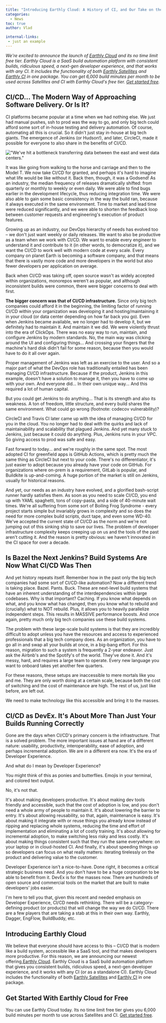 ```yaml
---
title: "Introducing Earthly Cloud: A History of CI, and Our Take on the Future"
categories:
  - News
toc: true
author: Vlad

internal-links:
 - just an example
---
```


*We're excited to announce the launch of [Earthly Cloud](​​https://earthly.dev/earthly-cloud) and its no time limit free tier. Earthly Cloud is a SaaS build automation platform with consistent builds, ridiculous speed, a next-gen developer experience, and that works with any CI. It includes the functionality of both [Earthly Satellites](https://earthly.dev/earthly-satellites) and [Earthly CI](https://earthly.dev/earthly-ci) in one package. You can get 6,000 build minutes per month to be used across Satellites and CI with Earthly Cloud's free tier. [Get started free](https://cloud.earthly.dev/login).*

## CI/CD... The Modern Way of Approaching Software Delivery. Or Is It?

CI platforms became popular at a time when we had nothing else. We just had manual pushes, ssh to prod was the way to go, and only big tech could afford some sort of in-house testing and delivery automation. Of course, automating all this is crucial. So it didn't just stay in-house at big tech giants. The emergence of Jenkins (or Hudson!), and later, CircleCI, made it possible for everyone to also share in the benefits of CI/CD.

!["We've hit a bottleneck transferring data between the east and west data centers."]({{site.images}}{{page.slug}}/a/bvxhJDE.png)

It was like going from walking to the horse and carriage and then to the Model T. We now take CI/CD for granted, and perhaps it's hard to imagine what life would be like without it. Back then, though, it was a Godsend! As an industry, the median frequency of releases dramatically shifted: from quarterly or monthly to weekly or even daily. We were able to find bugs earlier in the development lifecycle, thus reducing integration time. We were also able to gain some basic consistency in the way the build ran, because it always executed in the same environment. Time to market and lead time were reduced significantly, and we were able to shorten the feedback loop between customer requests and engineering's execution of product features.

Growing up as an industry, our DevOps hierarchy of needs has evolved too – we don't just want weekly or daily releases. We want to also be productive as a team when we work with CI/CD. We want to enable every engineer to understand it and contribute to it (in other words, to democratize it), and we want the CI/CD to work well with modern code at every scale. Every company on planet Earth is becoming a software company, and that means that there is vastly more code and more developers in the world but also fewer developers per application on average.

Back when CI/CD was taking off, open source wasn't as widely accepted within organizations, monorepos weren't as popular, and although inconsistent builds were common, there were bigger concerns to deal with first.

**The bigger concern was that of CI/CD infrastructure.** Since only big tech companies could afford it in the beginning, the limiting factor of running CI/CD within your organization was developing it and hosting/maintaining it in your cloud (or data center depending on how far back you go). Even when Jenkins became available, we no longer had to develop it, but we definitely had to maintain it. And maintain it we did. We were violently thrust into the era of ClickOps. There was no easy way to run, maintain, and configure Jenkins by modern standards. No, the main way was clicking around the UI and configuring things... And crossing your fingers that the machine's hard disk didn't fail for some reason, because then you would have to do it all over again.

Proper management of Jenkins was left as an exercise to the user. And so a major part of what the DevOps role has traditionally entailed has been managing CI/CD infrastructure. Because if the product, Jenkins in this example, doesn't have a solution to manage it, then you have to come up with your own. And everyone did... In their own unique way... And this required a lot of human capital.

But you could get Jenkins to do anything... That is its strength and also its weakness. A ton of freedom, little structure, and every build shares the same environment. What could go wrong (footnote: codecov vulnerability)?

CircleCI and Travis CI later came up with the idea of managing CI/CD for you in the cloud. You no longer had to deal with the quirks and lack of maintainability and scalability that plagued Jenkins. And yet many stuck to Jenkins, just because it could do anything. Plus, Jenkins runs in your VPC. So giving access to prod was safe and easy.

Fast forward to today... and we're roughly in the same spot. The most adopted CI for greenfield apps is GitHub Actions, which is pretty much the same thing as CircleCI but next to your code. There's no differentiator, it's just easier to adopt because you already have your code on GitHub. For organizations where on-prem is a requirement, GitLab is popular, and Buildkite is up-and-coming. A huge portion of the market is still on Jenkins, usually for historical reasons.

And yet, our needs as an industry have evolved, and a glorified bash-script runner hardly satisfies them. As soon as you need to scale CI/CD, you end up with YAML spaghetti, tons of copy-pasta, and a side of 40-minute wait times. We're all suffering from some sort of Boiling Frog Syndrome - every project starts simple but invariably grows in complexity and so does the need for more complex build scripts, duct tape, and even some WD-40. We've accepted the current state of CI/CD as the norm and we're not jumping out of this sinking ship to save our lives. The problem of developer infrastructure complexity keeps creeping up on us and the tools of the past aren't cutting it. And the reason is pretty obvious: we haven't innovated in the CI space for over a decade.

## Is Bazel the Next Jenkins? Build Systems Are Now What CI/CD Was Then

And yet history repeats itself. Remember how in the past only the big tech companies had some sort of CI/CD-like automation? Now a different trend is taking place. Bazel. Pants. Buck. These are next-level build systems that have an inherent understanding of the interdependencies within large codebases. Why is that important? Caching. If you know what depends on what, and you know what has changed, then you know what to rebuild and (crucially) what to NOT rebuild. Plus, it allows you to heavily parallelize independent steps. This results in MASSIVE performance boosts. And once again, pretty much only big tech companies use these build systems.

The problem with these large-scale build systems is that they are incredibly difficult to adopt unless you have the resources and access to experienced professionals that a big tech company does. As an organization, you have to go all in and swap all your builds at once, in a big-bang effort. For this reason, migration to such a system is frequently a 2-year endeavor. Just ask the Airbnb's and the Spotify's of the world. They've done it. And it's messy, hard, and requires a large team to operate. Every new language you want to onboard takes yet another few quarters.

For these reasons, these setups are inaccessible to mere mortals like you and me. They are only worth doing at a certain scale, because both the cost of switching and the cost of maintenance are high. The rest of us, just like before, are left out.

We need to make technology like this accessible and bring it to the masses.

## CI/CD as DevEx. It's About More Than Just Your Builds Running Correctly

Gone are the days when CI/CD's primary concern is the infrastructure. That is a solved problem. The more important issues at hand are of a different nature: usability, productivity, interoperability, ease of adoption, and perhaps incremental adoption. We are in a different era now. It's the era of Developer Experience.

And what do I mean by Developer Experience?

You might think of this as ponies and butterflies. Emojis in your terminal, and colored text output.

No, it's not that.

It's about making developers productive. It's about making dev tools friendly and accessible, such that the cost of adoption is low, and you don't need a whole army of people to maintain it. It's about lowering the barrier to entry. It's about allowing reusability, so that, again, maintenance is easy. It's about making it integrate with or reuse things you already know instead of ripping and replacing whole systems, reducing the time and effort of implementation and eliminating a lot of costly training. It's about allowing for incremental adoption, to make switching less risky and less costly. It's about making things consistent such that they run the same everywhere: on your laptop or in cloud-hosted CI. And finally, it's about speeding things up so developers can focus on what really matters: iterating tirelessly on the product and delivering value to the customer.

Developer Experience isn't a nice-to-have. Done right, it becomes a critical strategic business need. And you don't have to be a huge corporation to be able to benefit from it. DevEx is for the masses now. There are hundreds of open source and commercial tools on the market that are built to make developers' jobs easier.

I'm here to tell you that, given this recent and needed emphasis on Developer Experience, CI/CD needs rethinking. There will be a category-defining product (or products) that will change the way we do CI/CD. There are a few players that are taking a stab at this in their own way. Earthly, Dagger, EngFlow, BuildBuddy, etc.

## Introducing Earthly Cloud

We believe that everyone should have access to this – CI/CD that is modern like a build system, accessible like a SaaS tool, and that makes developers more productive. For this reason, we are announcing our newest offering,[Earthly Cloud](​​https://earthly.dev/earthly-cloud). Earthly Cloud is a SaaS build automation platform that gives you consistent builds, ridiculous speed, a next-gen developer experience, and it works with any CI (or as a standalone CI). Earthly Cloud includes the functionality of both [Earthly Satellites](https://earthly.dev/earthly-satellites) and [Earthly CI](https://earthly.dev/earthly-ci) in one package.

## Get Started With Earthly Cloud for Free

You can use Earthly Cloud today. Its no time limit free tier gives you 6,000 build minutes per month to use across Satellites and CI. [Get started free](https://cloud.earthly.dev/login).
